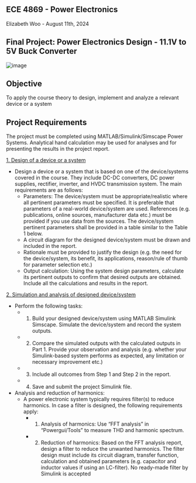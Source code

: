 ## ECE 4869 - Power Electronics
Elizabeth Woo - August 11th, 2024

## Final Project: Power Electronics Design - 11.1V to 5V Buck Converter 
![image](https://github.com/user-attachments/assets/cf184f6d-2a3a-4d0e-b49e-7d1021d31566)


## Objective 
To apply the course theory to design, implement and analyze a relevant device or a system

## Project Requirements 
The project must be completed using MATLAB/Simulink/Simscape Power Systems. Analytical hand
calculation may be used for analyses and for presenting the results in the project report.

<ins>1. Design of a device or a system</ins>
- Design a device or a system that is based on one of the device/systems covered in the course. They include
DC-DC converters, DC power supplies, rectifier, inverter, and HVDC transmission system. The main
requirements are as follows:
  - Parameters: The device/system must be appropriate/realistic where all pertinent parameters
must be specified. It is preferable that parameters of a real-world device/system are used.
References (e.g. publications, online sources, manufacturer data etc.) must be provided if you
use data from the sources. The device/system pertinent parameters shall be provided in a table
similar to the Table 1 below.
  - A circuit diagram for the designed device/system must be drawn and included in the report. 
  - Rationale must be provided to justify the design (e.g. the need for the device/system, its benefit,
its applications, reason/rule of thumb for parameter selection etc.)
  - Output calculation: Using the system design parameters, calculate its pertinent outputs to
confirm that desired outputs are obtained. Include all the calculations and results in the report.

<ins>2. Simulation and analysis of designed device/system</ins>
- Perform the following tasks:
  - 1. Build your designed device/system using MATLAB Simulink Simscape. Simulate the device/system
and record the system outputs.
  - 2. Compare the simulated outputs with the calculated outputs in Part 1. Provide your observation and
analysis (e.g. whether your Simulink-based system performs as expected, any limitation or necessary
improvement etc.)
  - 3. Include all outcomes from Step 1 and Step 2 in the report.
  - 4. Save and submit the project Simulink file.
- Analysis and reduction of harmonics:
  - A power electronic system typically requires filter(s) to reduce harmonics. In case a filter is designed, the
following requirements apply:
    - 1) Analysis of harmonics: Use “FFT analysis” in “Powergui/Tools” to measure THD and harmonic
spectrum.
    - 2) Reduction of harmonics: Based on the FFT analysis report, design a filter to reduce the unwanted
harmonics. The filter design must include its circuit diagram, transfer function, calculation and
obtained parameters (e.g. capacitor and inductor values if using an LC-filter). No ready-made filter
by Simulink is accepted
